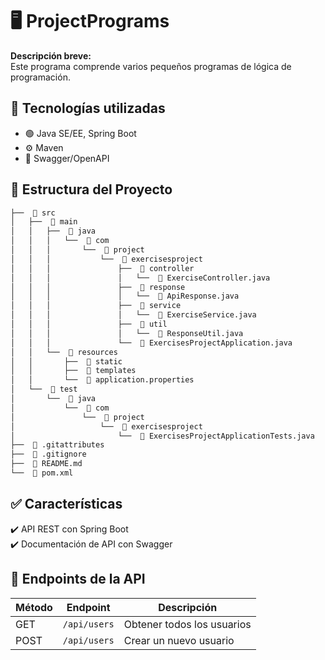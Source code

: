 # 🖥️ ProjectPrograms

**Descripción breve:**  
Este programa comprende varios pequeños programas de lógica de programación. 

## 🚀 Tecnologías utilizadas  
- 🟢 Java SE/EE, Spring Boot  
- ⚙️ Maven
- 📜 Swagger/OpenAPI

## 📂 Estructura del Proyecto
```bash
├──  📂 src
│   ├──  📂 main
│   │   ├──  📂 java
│   │   │   └──  📂 com
│   │   │       └──  📂 project
│   │   │           └──  📂 exercisesproject
│   │   │               ├──  📂 controller
│   │   │               │   └──  📄 ExerciseController.java
│   │   │               ├──  📂 response
│   │   │               │   └──  📄 ApiResponse.java
│   │   │               ├──  📂 service
│   │   │               │   └──  📄 ExerciseService.java
│   │   │               ├──  📂 util
│   │   │               │   └──  📄 ResponseUtil.java
│   │   │               └──  📄 ExercisesProjectApplication.java
│   │   └──  📂 resources
│   │       ├──  📂 static
│   │       ├──  📂 templates
│   │       └──  📄 application.properties
│   └──  📂 test
│       └──  📂 java
│           └──  📂 com
│               └──  📂 project
│                   └──  📂 exercisesproject
│                       └──  📄 ExercisesProjectApplicationTests.java
├──  📄 .gitattributes
├──  📄 .gitignore
├──  📄 README.md
└──  📄 pom.xml
```

## ✅ Características
✔️ API REST con Spring Boot  
✔️ Documentación de API con Swagger

## 📜 Endpoints de la API  

| Método  | Endpoint      | Descripción               |
|---------|-------------|---------------------------|
| GET     | `/api/users` | Obtener todos los usuarios |
| POST    | `/api/users` | Crear un nuevo usuario    |



